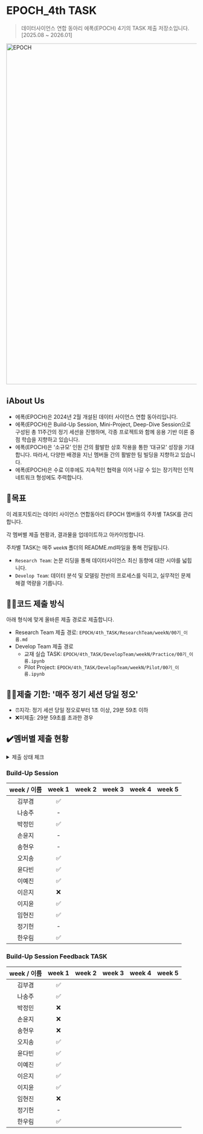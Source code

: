 # EPOCH_4th TASK
> 데이터사이언스 연합 동아리 에폭(EPOCH) 4기의 TASK 제출 저장소입니다. [2025.08 ~ 2026.01]

<img width="1600" height="900" alt="EPOCH" src="https://github.com/user-attachments/assets/2df0b2ea-d4ce-4045-a0a1-8df83f57769e" />

## ℹ️About Us
- 에폭(EPOCH)은 2024년 2월 개설된 데이터 사이언스 연합 동아리입니다.
- 에폭(EPOCH)은 Build-Up Session, Mini-Project, Deep-Dive Session으로 구성된 총 11주간의 정기 세션을 진행하며, 각종 프로젝트와 함께 응용 기반 이론 중점 학습을 지향하고 있습니다.
- 에폭(EPOCH)은 ‘소규모’ 인원 간의 활발한 상호 작용을 통한 ‘대규모’ 성장을 기대합니다. 따라서, 다양한 배경을 지닌 멤버들 간의 활발한 팀 빌딩을 지향하고 있습니다.
- 에폭(EPOCH)은 수료 이후에도 지속적인 협력을 이어 나갈 수 있는 장기적인 인적 네트워크 형성에도 주력합니다.


## 🥅목표
이 레포지토리는 데이터 사이언스 연합동아리 EPOCH 멤버들의 주차별 TASK를 관리합니다.

각 멤버별 제출 현황과, 결과물을 업데이트하고 아카이빙합니다.

주차별 TASK는 매주 `weekN` 폴더의 README.md파일을 통해 전달됩니다.

- `Research Team`: 논문 리딩을 통해 데이터사이언스 최신 동향에 대한 시야를 넓힙니다.
- `Develop Team`: 데이터 분석 및 모델링 전반의 프로세스를 익히고, 실무적인 문제 해결 역량을 기릅니다.

## ☝🏻코드 제출 방식
아래 형식에 맞게 올바른 제출 경로로 제출합니다.

- Research Team 제출 경로: `EPOCH/4th_TASK/ResearchTeam/weekN/00기_이름.md`
- Develop Team 제출 경로
  - 교재 실습 TASK: `EPOCH/4th_TASK/DevelopTeam/weekN/Practice/00기_이름.ipynb`
  - Pilot Project: `EPOCH/4th_TASK/DevelopTeam/weekN/Pilot/00기_이름.ipynb`

## ✌🏻제출 기한: '매주 정기 세션 당일 정오'
- ⏰지각: 정기 세션 당일 정오로부터 1초 이상, 29분 59초 이하
- ❌미제출: 29분 59초를 초과한 경우

## ✔️멤버별 제출 현황
<details>
<summary>제출 상태 체크</summary>
<div markdown="1">

- 제출 완료: ✅

- 지각 제출: ⏰

- 미제출: ❌
  
-  -: TASK 면제

</div>
</details>

### Build-Up Session
| week / 이름 | week 1 | week 2 | week 3 | week 4 | week 5 |
|:-----------:|:------:|:------:|:------:|:------:|:------:|
| 김부겸      | ✅     |        |        |        |        |
| 나송주      | -      |        |        |        |        |
| 박정민      | ✅     |        |        |        |        |
| 손윤지      | -      |        |        |        |        |
| 송현우      | -      |        |        |        |        |
| 오지송      | ✅     |        |        |        |        |
| 윤다빈      | ✅     |        |        |        |        |
| 이예진      | ✅     |        |        |        |        |
| 이은지      | ❌     |        |        |        |        |
| 이지윤      | ✅     |        |        |        |        |
| 임현진      | ✅     |        |        |        |        |
| 정기헌      | -      |        |        |        |        |
| 한우림      | ✅     |        |        |        |        |


### Build-Up Session Feedback TASK
| week / 이름 | week 1 | week 2 | week 3 | week 4 | week 5 |
|:-------------:|:------:|:------:|:------:|:------:|:------:|
| 김부겸      | ✅     |        |        |        |        |
| 나송주      | ✅     |        |        |        |        |
| 박정민      | ❌     |        |        |        |        |
| 손윤지      | ❌     |        |        |        |        |
| 송현우      | ❌     |        |        |        |        |
| 오지송      | ✅     |        |        |        |        |
| 윤다빈      | ✅     |        |        |        |        |
| 이예진      | ✅     |        |        |        |        |
| 이은지      | ✅     |        |        |        |        |
| 이지윤      | ✅     |        |        |        |        |
| 임현진      | ❌     |        |        |        |        |
| 정기헌      | -      |        |        |        |        |
| 한우림      | ✅     |        |        |        |        |
